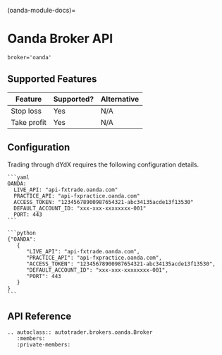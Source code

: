 (oanda-module-docs)=
# Oanda Broker API

`broker='oanda'`


## Supported Features

| Feature | Supported? | Alternative | 
| ------- | ---------- | ----------- |
| Stop loss | Yes | N/A |
| Take profit | Yes | N/A |


## Configuration

Trading through dYdX requires the following configuration details.

````{tab} keys.yaml configuration
```yaml
OANDA:
  LIVE_API: "api-fxtrade.oanda.com"
  PRACTICE_API: "api-fxpractice.oanda.com"
  ACCESS_TOKEN: "12345678900987654321-abc34135acde13f13530"
  DEFAULT_ACCOUNT_ID: "xxx-xxx-xxxxxxxx-001"
  PORT: 443
```
````
````{tab} Dictionary configuration
```python
{"OANDA":
   {
      "LIVE_API": "api-fxtrade.oanda.com",
      "PRACTICE_API": "api-fxpractice.oanda.com",
      "ACCESS_TOKEN": "12345678900987654321-abc34135acde13f13530",
      "DEFAULT_ACCOUNT_ID": "xxx-xxx-xxxxxxxx-001",
      "PORT": 443
   }
}
```
````


## API Reference

```{eval-rst}
.. autoclass:: autotrader.brokers.oanda.Broker
   :members:
   :private-members:
```

